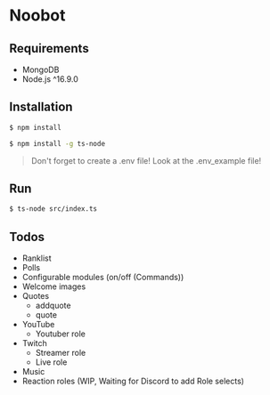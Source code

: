 # Noobot

## Requirements

-   MongoDB
-   Node.js ^16.9.0

## Installation

```bash
$ npm install
```

```bash
$ npm install -g ts-node
```

> Don't forget to create a .env file!
> Look at the .env_example file!

## Run

```bash
$ ts-node src/index.ts
```

## Todos

-   Ranklist
-   Polls
-   Configurable modules (on/off (Commands))
-   Welcome images
-   Quotes
    -   addquote
    -   quote
-   YouTube
    -   Youtuber role
-   Twitch
    -   Streamer role
    -   Live role
-   Music
-   Reaction roles (WIP, Waiting for Discord to add Role selects)
